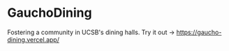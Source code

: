 # GauchoDining
Fostering a community in UCSB's dining halls.
Try it out -> https://gaucho-dining.vercel.app/
